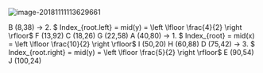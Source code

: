 

![image-20181111113629661](https://ws4.sinaimg.cn/large/006tNbRwgy1fx3yxbmz1yj30xi0fw3zm.jpg)

B (8,38)		→	2.	$ Index_{root.left} = mid(y) = \left \lfloor \frac{4}{2}  \right \rfloor$
F (13,92)
C (18,26)
G (22,58)
A (40,80)	→	1.	$ Index_{root} = mid(x) = \left \lfloor \frac{10}{2}  \right \rfloor$
I (50,20)
H (60,88)
D (75,42)	→	3.	$ Index_{root.right} = mid(y) = \left \lfloor \frac{5}{2}  \right \rfloor​$
E (90,54)
J (100,24)